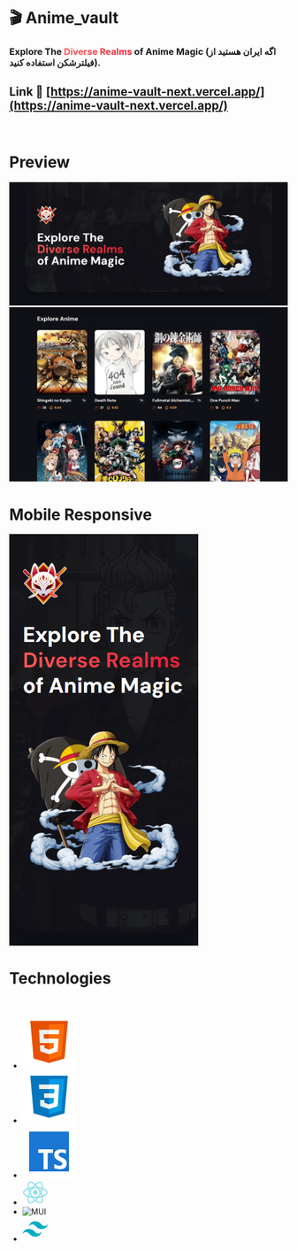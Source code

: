 # 🎬 Anime_vault

### Explore The <span style="background: linear-gradient(92deg, #ff5956 2.87%, #ee1e38 96.18%); background-clip: text; -webkit-background-clip: text; -webkit-text-fill-color: transparent;">Diverse Realms</span> of Anime Magic (اگه ایران هستید از فیلترشکن استفاده کنید).

## Link 🔗 [https://anime-vault-next.vercel.app/](https://anime-vault-next.vercel.app/)

<br />

# Preview

<img src="./preview_images/anime_vault_first.png" alt="first" />
<img src="./preview_images/anime_vault_second.png" alt="second" />

<br />

# Mobile Responsive

<img src="./preview_images/anime_vault_responsive.png" alt="responsive" />

# Technologies

<br />

<ul>
    <li>
        <img src="https://github.com/characterMi/characterMi/raw/main/technologies/icons8-html.svg" alt="HTML" />
    </li>
    <li>
        <img src="https://github.com/characterMi/characterMi/raw/main/technologies/icons8-css.svg" alt="Css" />
    </li>
    <li>
        <img src="https://github.com/characterMi/characterMi/raw/main/technologies/icons8-typescript.svg" alt="TS" />
    </li>
    <li>
        <img src="https://github.com/characterMi/characterMi/raw/main/technologies/icons8-react-native.svg" width="46" height="46" alt="React" />
    </li>
    <li>
        <img src="https://github.com/characterMi/characterMi/raw/main/technologies/icons8-nextjs.png" width="46" height="46" alt="MUI" />
    </li>
    <li>
        <img src="https://github.com/characterMi/characterMi/raw/main/technologies/tailwind.svg" width="46" height="46" alt="Redux" />
    </li>
</ul>
